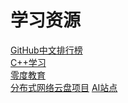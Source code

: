 # 学习资源

<a href="https://github.com/GrowingGit/GitHub-Chinese-Top-Charts">GitHub中文排行榜</a><br>
<a href="https://github.com/codecrafters-io/build-your-own-x#build-your-own-voxel-engine">C++学习</a><br>
<a href="https://github.com/0voice">零度教育</a><br>
<a href="https://gitcode.net/mirrors/dongyusheng/cloud-disk?utm_source=csdn_github_accelerator">分布式网络云盘项目</a>
<a href="https://github.com/LiLittleCat/awesome-free-chatgpt">AI站点</a>
